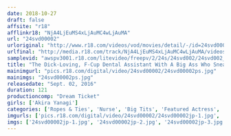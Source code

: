 ```yaml
---
date: 2018-10-27
draft: false
affsite: "r18"
afflinkr18: "NjA4LjEuMS4xLjAuMC4wLjAuMA"
url: "24svd00002"
urloriginal: "http://www.r18.com/videos/vod/movies/detail/-/id=24svd00002"
urlfinal: "http://media.r18.com/track/NjA4LjEuMS4xLjAuMC4wLjAuMA/videos/vod/movies/detail/-/id=24svd00002"
samplevid: "awspv3001.r18.com/litevideo/freepv/2/24s/24svd002/24svd002_dmb_w.mp4"
title: "The Dick-Loving, F-Cup Dental Assistant With A Big Ass Who Sneaked Out During Work To Drink Cum, Saliva And Pussy Juice. Akira Yanagi"
mainimgurl: "pics.r18.com/digital/video/24svd00002/24svd00002ps.jpg"
mainimgs: "24svd00002ps.jpg"
releasedate: "Sept. 02, 2016"
duration: 121
productioncomp: "Dream Ticket"
girls: ['Akira Yanagi']
categories: ['Ropes & Ties', 'Nurse', 'Big Tits', 'Featured Actress', 'Cum Swallowing', 'Deep Throat', 'Hi-Def']
imgurls: ['pics.r18.com/digital/video/24svd00002/24svd00002jp-1.jpg', 'pics.r18.com/digital/video/24svd00002/24svd00002jp-2.jpg', 'pics.r18.com/digital/video/24svd00002/24svd00002jp-3.jpg', 'pics.r18.com/digital/video/24svd00002/24svd00002jp-4.jpg', 'pics.r18.com/digital/video/24svd00002/24svd00002jp-5.jpg', 'pics.r18.com/digital/video/24svd00002/24svd00002jp-6.jpg', 'pics.r18.com/digital/video/24svd00002/24svd00002jp-7.jpg', 'pics.r18.com/digital/video/24svd00002/24svd00002jp-8.jpg', 'pics.r18.com/digital/video/24svd00002/24svd00002jp-9.jpg', 'pics.r18.com/digital/video/24svd00002/24svd00002jp-10.jpg', 'pics.r18.com/digital/video/24svd00002/24svd00002jp-11.jpg', 'pics.r18.com/digital/video/24svd00002/24svd00002jp-12.jpg', 'pics.r18.com/digital/video/24svd00002/24svd00002jp-13.jpg', 'pics.r18.com/digital/video/24svd00002/24svd00002jp-14.jpg', 'pics.r18.com/digital/video/24svd00002/24svd00002jp-15.jpg', 'pics.r18.com/digital/video/24svd00002/24svd00002jp-16.jpg', 'pics.r18.com/digital/video/24svd00002/24svd00002jp-17.jpg', 'pics.r18.com/digital/video/24svd00002/24svd00002jp-18.jpg', 'pics.r18.com/digital/video/24svd00002/24svd00002jp-19.jpg', 'pics.r18.com/digital/video/24svd00002/24svd00002jp-20.jpg']
imgs: ['24svd00002jp-1.jpg', '24svd00002jp-2.jpg', '24svd00002jp-3.jpg', '24svd00002jp-4.jpg', '24svd00002jp-5.jpg', '24svd00002jp-6.jpg', '24svd00002jp-7.jpg', '24svd00002jp-8.jpg', '24svd00002jp-9.jpg', '24svd00002jp-10.jpg', '24svd00002jp-11.jpg', '24svd00002jp-12.jpg', '24svd00002jp-13.jpg', '24svd00002jp-14.jpg', '24svd00002jp-15.jpg', '24svd00002jp-16.jpg', '24svd00002jp-17.jpg', '24svd00002jp-18.jpg', '24svd00002jp-19.jpg', '24svd00002jp-20.jpg']
---
```

